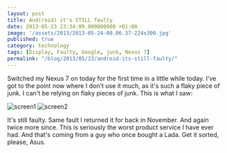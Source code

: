 ```yaml
---
layout: post
title: And(roid) it's STILL faulty
date: 2013-05-23 23:34:09.000000000 +01:00
image: '/assets/2013/2013-05-24-00.06.37-224x300.jpg'
published: true
category: technology
tags: [Display, Faulty, Google, junk, Nexus 7]
permalink: "/blog/2013/05/23/android-its-still-faulty/"
---
```

Switched my Nexus 7 on today for the first time in a little while today. I've got to the point now where I don't use it much, as it's such a flaky piece of junk. I can't be relying on flaky pieces of junk. This is what I saw:

![screen1](/assets/2013/2013-05-24-00.07.25-300x224.jpg "One")
![screen2](/assets/2013/2013-05-24-00.07.56-300x224.jpg "Two")

It's still faulty. Same fault I returned it for back in November. And again twice more since. This is seriously the worst product service I have ever had. And that's coming from a guy who once bought a Lada. Get it sorted, please, Asus.
